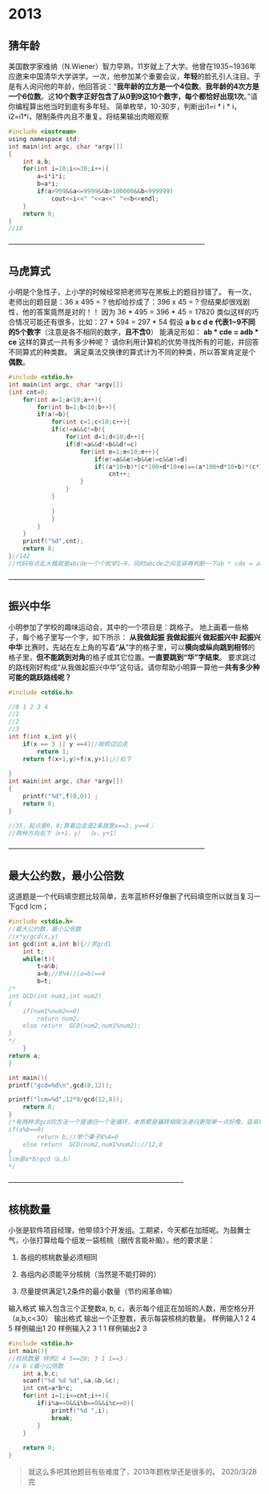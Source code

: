 # 2013



## 猜年龄 
美国数学家维纳（N.Wiener）智力早熟，11岁就上了大学。他曾在1935~1936年应邀来中国清华大学讲学。一次，他参加某个重要会议，**年轻**的脸孔引人注目。于是有人询问他的年龄，他回答说：“**我年龄的立方是一个4位数**。**我年龄的4次方是一个6位数**。这**10个数字正好包含了从0到9这10个数字，每个都恰好出现1次**。”请你编程算出他当时到底有多年轻。
简单枚举，10-30岁，判断出i1=i * i * i，i2=i1*i，限制条件内且不重复。将结果输出肉眼观察

```c
#include <iostream>
using namespace std;
int main(int argc, char *argv[])
{	
	int a,b;
	for(int i=10;i<=30;i++){
		a=i*i*i;
		b=a*i;
		if(a>999&&a<=9999&&b>100000&&b<999999)
			cout<<i<<" "<<a<<" "<<b<<endl; 
	}
	return 0;
}
//18
```
————————————————————————————
## 马虎算式
小明是个急性子，上小学的时候经常把老师写在黑板上的题目抄错了。
    有一次，老师出的题目是：36 x 495 = ?
    他却给抄成了：396 x 45 = ?
    但结果却很戏剧性，他的答案竟然是对的！！
    因为 36 * 495 = 396 * 45 = 17820
    类似这样的巧合情况可能还有很多，比如：27 * 594 = 297 * 54
    假设 **a b c d e 代表1~9不同的5个数字**（注意是各不相同的数字，**且不含0**）
    能满足形如： **ab * cde = adb * ce** 这样的算式一共有多少种呢？
请你利用计算机的优势寻找所有的可能，并回答不同算式的种类数。
满足乘法交换律的算式计为不同的种类，所以答案肯定是个**偶数**。

```c
#include <stdio.h>
int main(int argc, char *argv[])
{int cnt=0;
	for(int a=1;a<10;a++){
		for(int b=1;b<10;b++){
		if(a!=b){
			for(int c=1;c<10;c++){
			if(c!=a&&c!=b){
				for(int d=1;d<10;d++){
				if(d!=a&&d!=b&&d!=c)
					for(int e=1;e<10;e++){
						if(e!=a&&e!=b&&e!=c&&e!=d)
						if((a*10+b)*(c*100+d*10+e)==(a*100+d*10+b)*(c*10+e) )
							cnt++;
					}
				}
			}
				
			}	
			}
		}
	}
	printf("%d",cnt);
	return 0;
}//142
//代码有点乱大概就是abcde一个个枚举1~9，同时abcde之间互异再判断一下ab * cde = adb * ce，count++;输出
```
————————————————————————————
## 振兴中华
小明参加了学校的趣味运动会，其中的一个项目是：跳格子。
    地上画着一些格子，每个格子里写一个字，如下所示：
	**从我做起振
	我做起振兴
	做起振兴中
	起振兴中华**
    比赛时，先站在左上角的写着“**从**”字的格子里，可以**横向或纵向跳到相邻**的格子里，**但不能跳到对角**的格子或其它位置。**一直要跳到“华”字结束**。
    要求跳过的路线刚好构成“从我做起振兴中华”这句话。请你帮助小明算一算他一**共有多少种可能的跳跃路线呢？**
```c
#include <stdio.h>

//0 1 2 3 4
//1 
//2
//3 
int f(int x,int y){
	if(x == 3 || y ==4)//按照边边走 
		return 1;
	return f(x+1,y)+f(x,y+1);//右下 
	
}
int main(int argc, char *argv[])
{
	printf("%d",f(0,0))	;
	return 0;
}

//35，起点是0，0;靠着边走是2条就是x==3，y==4；
//两种方向右下（x+1，y） （x，y+1）
```


————————————————————————————

## 最大公约数，最小公倍数

这道题是一个代码填空题比较简单，去年蓝桥杯好像删了代码填空所以就当复习一下gcd lcm；

```cpp
#include <stdio.h>
//最大公约数，最小公倍数 
//x*y/gcd(x,y)
int gcd(int a,int b){//求gcd1
	int t;
	while(t){
		t=a%b;
		a=b;//8%4//(a=b)==4
		b=t;
/*
int GCD(int num1,int num2)
{
	if(num1%num2==0)
		return num2;
	else return  GCD(num2,num1%num2);
}
*/		
	}
return a;
}

int main(){
printf("gcd=%d\n",gcd(8,12));

printf("lcm=%d",12*8/gcd(12,8));
	return 0;
}
/*有两种求gcd的方法一个是递归一个是循环，本质都是辗转相除法递归更简单一点好像，容易理解。
if(a%b==0)
		return b;//举个栗子8%4=0
	else return  GCD(num2,num1%num2);//12,8
}
lcm是a*b/gcd（a,b）
*/
```

—————————————————————————
## 核桃数量

小张是软件项目经理，他带领3个开发组。工期紧，今天都在加班呢。为鼓舞士气，小张打算给每个组发一袋核桃（据传言能补脑）。他的要求是：

1. 各组的核桃数量必须相同

2. 各组内必须能平分核桃（当然是不能打碎的）

3. 尽量提供满足1,2条件的最小数量（节约闹革命嘛）

输入格式
输入包含三个正整数a, b, c，表示每个组正在加班的人数，用空格分开（a,b,c<30）
输出格式
输出一个正整数，表示每袋核桃的数量。
样例输入1
2 4 5
样例输出1
20
样例输入2
3 1 1
样例输出2
3

```c
#include <stdio.h>
int main(){
//核桃数量 样例2 4 5==20;	3 1 1==3；	
//a b c最小公倍数 
	int a,b,c;
	scanf("%d %d %d",&a,&b,&c); 
	int cnt=a*b*c;
	for(int i=1;i<=cnt;i++){
		if(i%a==0&&i%b==0&&i%c==0){
			printf("%d ",i);
			break;	
		}	
	} 
		
	return 0;
}
```

> 就这么多吧其他题目有些难度了，2013年题枚举还是很多的。
> 2020/3/28完